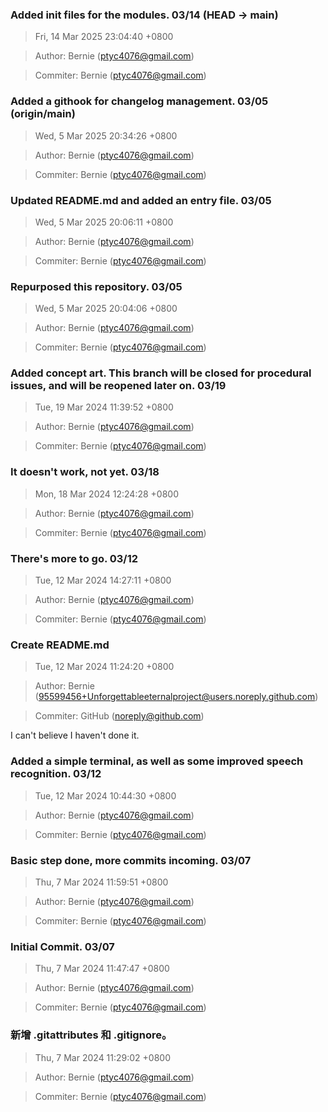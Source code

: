 ### Added init files for the modules. 03/14 (HEAD -> main)
>Fri, 14 Mar 2025 23:04:40 +0800

>Author: Bernie (ptyc4076@gmail.com)

>Commiter: Bernie (ptyc4076@gmail.com)




### Added a githook for changelog management. 03/05 (origin/main)
>Wed, 5 Mar 2025 20:34:26 +0800

>Author: Bernie (ptyc4076@gmail.com)

>Commiter: Bernie (ptyc4076@gmail.com)




### Updated README.md and added an entry file. 03/05
>Wed, 5 Mar 2025 20:06:11 +0800

>Author: Bernie (ptyc4076@gmail.com)

>Commiter: Bernie (ptyc4076@gmail.com)




### Repurposed this repository. 03/05
>Wed, 5 Mar 2025 20:04:06 +0800

>Author: Bernie (ptyc4076@gmail.com)

>Commiter: Bernie (ptyc4076@gmail.com)




### Added concept art. This branch will be closed for procedural issues, and will be reopened later on. 03/19
>Tue, 19 Mar 2024 11:39:52 +0800

>Author: Bernie (ptyc4076@gmail.com)

>Commiter: Bernie (ptyc4076@gmail.com)




### It doesn't work, not yet. 03/18
>Mon, 18 Mar 2024 12:24:28 +0800

>Author: Bernie (ptyc4076@gmail.com)

>Commiter: Bernie (ptyc4076@gmail.com)




### There's more to go. 03/12
>Tue, 12 Mar 2024 14:27:11 +0800

>Author: Bernie (ptyc4076@gmail.com)

>Commiter: Bernie (ptyc4076@gmail.com)




### Create README.md
>Tue, 12 Mar 2024 11:24:20 +0800

>Author: Bernie (95599456+Unforgettableeternalproject@users.noreply.github.com)

>Commiter: GitHub (noreply@github.com)

I can't believe I haven't done it.


### Added a simple terminal, as well as some improved speech recognition. 03/12
>Tue, 12 Mar 2024 10:44:30 +0800

>Author: Bernie (ptyc4076@gmail.com)

>Commiter: Bernie (ptyc4076@gmail.com)




### Basic step done, more commits incoming. 03/07
>Thu, 7 Mar 2024 11:59:51 +0800

>Author: Bernie (ptyc4076@gmail.com)

>Commiter: Bernie (ptyc4076@gmail.com)




### Initial Commit. 03/07
>Thu, 7 Mar 2024 11:47:47 +0800

>Author: Bernie (ptyc4076@gmail.com)

>Commiter: Bernie (ptyc4076@gmail.com)




### 新增 .gitattributes 和 .gitignore。
>Thu, 7 Mar 2024 11:29:02 +0800

>Author: Bernie (ptyc4076@gmail.com)

>Commiter: Bernie (ptyc4076@gmail.com)




